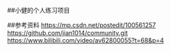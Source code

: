 ##小健的个人练习项目

##参考资料
https://mp.csdn.net/postedit/100561257
https://github.com/jian1014/community.git
https://www.bilibili.com/video/av62800055?t=68&p=4
